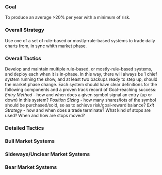 ### Goal
To produce an average >20% per year with a minimum of risk.

### Overall Strategy
Use one of a set of rule-based or mostly-rule-based systems to trade daily charts from, in sync whith market phase.

### Overall Tactics
Develop and maintain multiple rule-based, or mostly-rule-based systems, and deploy each when it is in-phase.
In this way, there will always be 1 chief system running the show, and at least two backups ready to step up, should the market phase change.
Each system should have clear definitions for the following components and a proven track record of Goal-reaching success:
*Entry Method* - how and when does a given symbol signal an entry (up or down) in this system?
*Position Sizing* - how many shares/lots of the symbol should be purchased/sold, so as to achieve risk/goal-reward balance?
*Exit Strategy* - how and when does a trade terminate? What kind of stops are used? When and how are stops moved?

### Detailed Tactics

### Bull Market Systems

### Sideways/Unclear Market Systems

### Bear Market Systems
